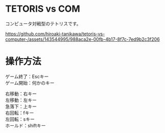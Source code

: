 # TETORIS vs COM
コンピュータ対戦型のテトリスです。


https://github.com/hiroaki-tanikawa/tetoris-vs-computer-/assets/143544995/988aca2e-00fb-4b17-8f7c-7ed9b2c3f206
# 操作方法  
ゲーム終了：Escキー  
ゲーム開始：何かのキー  

右移動：右キー  
左移動：左キー    
急落下：上キー  
右回転：fキー  
左回転：sキー  
ホールド：shiftキー  
